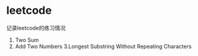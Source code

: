 # leetcode

记录leetcode的练习情况

 1. Two Sum
 2. Add Two Numbers
 3.Longest Substring Without Repeating Characters